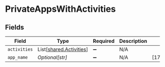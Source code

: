 # PrivateAppsWithActivities


## Fields

| Field                                                        | Type                                                         | Required                                                     | Description                                                  | Example                                                      |
| ------------------------------------------------------------ | ------------------------------------------------------------ | ------------------------------------------------------------ | ------------------------------------------------------------ | ------------------------------------------------------------ |
| `activities`                                                 | List[[shared.Activities](../../models/shared/activities.md)] | :heavy_minus_sign:                                           | N/A                                                          |                                                              |
| `app_name`                                                   | *Optional[str]*                                              | :heavy_minus_sign:                                           | N/A                                                          | [172.31.12.135]                                              |